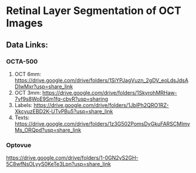 # Retinal Layer Segmentation of OCT Images

## Data Links:

### OCTA-500
1. OCT 6mm: https://drive.google.com/drive/folders/1SiYPJagVuzn_2gDV_eoLdsJdsADIwMxr?usp=share_link
2. OCT 3mm: https://drive.google.com/drive/folders/1SkyrohMRHaw-7yf9s8WoE9Sm1fq-cbvR?usp=sharing
3. Labels: https://drive.google.com/drive/folders/1JblPh2QRO1RZ-XkcyuzEBD2K-UTvPBu5?usp=share_link
4. Texts: https://drive.google.com/drive/folders/1z3G502PomsDyGkuFARSCMlmyMs_ORQpd?usp=share_link

### Optovue
https://drive.google.com/drive/folders/1-0GN2yS2GH-5C8wfNsOLyyS0KeTe3Lpn?usp=share_link
